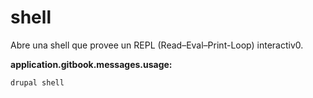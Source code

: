 # shell
Abre una shell que provee un REPL (Read–Eval–Print-Loop) interactiv0.

**application.gitbook.messages.usage:**
```
drupal shell
```
